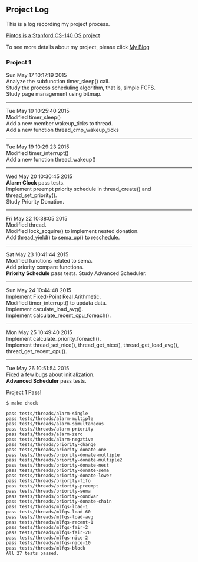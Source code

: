 ## Project Log ##

This is a log recording my project process.

[Pintos is a Stanford CS-140 OS project](http://web.stanford.edu/class/cs140/projects/pintos/pintos.html#SEC_Top) 

To see more details about my project, please click [My Blog](http://www.sptzxb.com/)

### Project 1 ###

Sun May 17 10:17:19 2015  
Analyze the subfunction timer_sleep() call.  
Study the process scheduling algorithm, that is, simple FCFS.  
Study page management using bitmap.

---

Tue May 19 10:25:40 2015  
Modified timer_sleep()  
Add a new member wakeup_ticks to thread.  
Add a new function thread_cmp_wakeup_ticks  

---

Tue May 19 10:29:23 2015  
Modified timer_interrupt()  
Add a new function thread_wakeup()  

---

Wed May 20 10:30:45 2015  
**Alarm Clock** pass tests.  
Implement preempt priority schedule in thread_create() and thread_set_priority().  
Study Priority Donation.

---

Fri May 22 10:38:05 2015  
Modified thread.  
Modified lock_acquire() to implement nested donation.  
Add thread_yield() to sema_up() to reschedule.  

---

Sat May 23 10:41:44 2015  
Modified functions related to sema.  
Add priority compare functions.  
**Priority Schedule**  pass tests.
Study Advanced Scheduler.

---

Sun May 24 10:44:48 2015  
Implement Fixed-Point Real Arithmetic.  
Modified timer_interrupt() to updata data.  
Implement caculate_load_avg().  
Implement calculate_recent_cpu_foreach().  

---

Mon May 25 10:49:40 2015  
Implement calculate_priority_foreach().  
Implement thread_set_nice(), thread_get_nice(), thread_get_load_avg(), thread_get_recent_cpu().  

---

Tue May 26 10:51:54 2015  
Fixed a few bugs about initialization.  
**Advanced Scheduler** pass tests.  

Project 1 Pass!

~~~
$ make check
~~~

~~~
pass tests/threads/alarm-single
pass tests/threads/alarm-multiple
pass tests/threads/alarm-simultaneous
pass tests/threads/alarm-priority
pass tests/threads/alarm-zero
pass tests/threads/alarm-negative
pass tests/threads/priority-change
pass tests/threads/priority-donate-one
pass tests/threads/priority-donate-multiple
pass tests/threads/priority-donate-multiple2
pass tests/threads/priority-donate-nest
pass tests/threads/priority-donate-sema
pass tests/threads/priority-donate-lower
pass tests/threads/priority-fifo
pass tests/threads/priority-preempt
pass tests/threads/priority-sema
pass tests/threads/priority-condvar
pass tests/threads/priority-donate-chain
pass tests/threads/mlfqs-load-1
pass tests/threads/mlfqs-load-60
pass tests/threads/mlfqs-load-avg
pass tests/threads/mlfqs-recent-1
pass tests/threads/mlfqs-fair-2
pass tests/threads/mlfqs-fair-20
pass tests/threads/mlfqs-nice-2
pass tests/threads/mlfqs-nice-10
pass tests/threads/mlfqs-block
All 27 tests passed.
~~~

